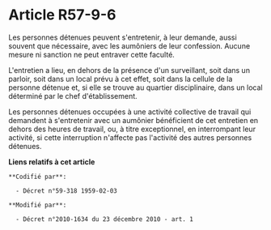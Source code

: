# Article R57-9-6

Les personnes détenues peuvent s'entretenir, à leur demande, aussi souvent que nécessaire, avec les aumôniers de leur
confession. Aucune mesure ni sanction ne peut entraver cette faculté. 

L'entretien a lieu, en dehors de la présence d'un surveillant, soit dans un parloir, soit dans un local prévu à cet effet,
soit dans la cellule de la personne détenue et, si elle se trouve au quartier disciplinaire, dans un local déterminé par le
chef d'établissement. 

Les personnes détenues occupées à une activité collective de travail qui demandent à s'entretenir avec un aumônier
bénéficient de cet entretien en dehors des heures de travail, ou, à titre exceptionnel, en interrompant leur activité, si
cette interruption n'affecte pas l'activité des autres personnes détenues.

**Liens relatifs à cet article**

	**Codifié par**:

	  - Décret n°59-318 1959-02-03

	**Modifié par**:

	  - Décret n°2010-1634 du 23 décembre 2010 - art. 1
